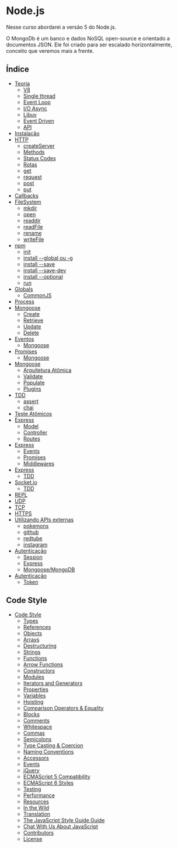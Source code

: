 # Node.js

Nesse curso abordarei a versão 5 do Node.js.

O MongoDb é um banco e dados NoSQL open-source e orientado a documentos JSON. Ele foi criado para ser escalado horizontalmente, conceito que veremos mais a frente.

## Índice

 - [Teoria](./theory.md)
   - [V8](./theory.md#v8)
   - [Single thread](./theory.md#single-thread)
   - [Event Loop](./theory.md#event-loop)
   - [I/O Async](./theory.md#io-async)
   - [Libuv](./theory.md#libuv)
   - [Event Driven](./theory.md#event-driven)
   - [API](./theory.md#api)
 - [Instalação](./installation.md)
 - [HTTP](./http.md)
	 - [createServer](./http.md#createserver)
	 - [Methods](./http.md#methods)
	 - [Status Codes](./http.md#status-codes)
	 - [Rotas](./http.md#rotas)
	 - [get](./http.md#get)
	 - [request](./http.md#request)
	 - [post](./http.md#post)
	 - [put](./http.md#put)
 - [Callbacks](./callback.md)
 - [FileSystem](./fs.md)
	 - [mkdir](./fs.md#mkdir)
	 - [open](./fs.md#open)
	 - [readdir](./fs.md#readdir)
	 - [readFile](./fs.md#readFile)
	 - [rename](./fs.md#rename)
	 - [writeFile](./fs.md#writeFile)
 - [npm](./npm.md)
	 - [init](./npm.md#init)
	 - [install --global ou -g](./npm#installglobaloug)
	 - [install --save]()
	 - [install --save-dev]()
	 - [install --optional]()
	 - [run]()
 - [Globals](./globals.md)
	 - [CommonJS](./globals.md#commonjs)
 - [Process](./process.md)
 - [Mongoose](./mongoose.md)
	 - [Create](./mongoose.md#create)
	 - [Retrieve](./mongoose.md#retrieve)
	 - [Update](./mongoose.md#update)
	 - [Delete](./mongoose.md#delete)
 - [Eventos](./events.md)
	 - [Mongoose](./events.md#mongoose)
 - [Promises](./promise.md)
	 - [Mongoose](./promise.md#mongoose)
 - [Mongoose]()
	 - [Arquitetura Atômica]()
	 - [Validate]()
	 - [Populate]()
	 - [Plugins]()
 - [TDD]()
	 - [assert]()
	 - [chai]()
 - [Teste Atômicos]()
 - [Express]()
	 - [Model]()
	 - [Controller]()
	 - [Routes]()
 - [Express]()
	 - [Events]()
	 - [Promises]()
	 - [Middlewares]()
 - [Express]()
	 - [TDD]()
 - [Socket.io]()
	 - [TDD]()
 - [REPL]()
 - [UDP]()
 - [TCP]()
 - [HTTPS]()
 - [Utilizando APIs externas]()
	 - [pokemons]()
	 - [github]()
	 - [redtube]()
	 - [instagram]()
 - [Autenticação]()
	 - [Session]()
	 - [Express]()
	 - [Mongoose/MongoDB]()
 - [Autenticação]()
	 - [Token]()

## Code Style

 - [Code Style](./code-style.md)
	- [Types](./code-style.md#types)
	- [References](./code-style.md#references)
	- [Objects](./code-style.md#objects)
	- [Arrays](./code-style.md#arrays)
	- [Destructuring](./code-style.md#destructuring)
	- [Strings](./code-style.md#strings)
	- [Functions](./code-style.md#functions)
	- [Arrow Functions](./code-style.md#arrow-functions)
	- [Constructors](./code-style.md#constructors)
	- [Modules](./code-style.md#modules)
	- [Iterators and Generators](./code-style.md#iterators-and-generators)
	- [Properties](./code-style.md#properties)
	- [Variables](./code-style.md#variables)
	- [Hoisting](./code-style.md#hoisting)
	- [Comparison Operators & Equality](./code-style.md#comparison-operators--equality)
	- [Blocks](./code-style.md#blocks)
	- [Comments](./code-style.md#comments)
	- [Whitespace](./code-style.md#whitespace)
	- [Commas](./code-style.md#commas)
	- [Semicolons](./code-style.md#semicolons)
	- [Type Casting & Coercion](./code-style.md#type-casting--coercion)
	- [Naming Conventions](./code-style.md#naming-conventions)
	- [Accessors](./code-style.md#accessors)
	- [Events](./code-style.md#events)
	- [jQuery](./code-style.md#jquery)
	- [ECMAScript 5 Compatibility](./code-style.md#ecmascript-5-compatibility)
	- [ECMAScript 6 Styles](./code-style.md#ecmascript-6-styles)
	- [Testing](./code-style.md#testing)
	- [Performance](./code-style.md#performance)
	- [Resources](./code-style.md#resources)
	- [In the Wild](./code-style.md#in-the-wild)
	- [Translation](./code-style.md#translation)
	- [The JavaScript Style Guide Guide](./code-style.md#the-javascript-style-guide-guide)
	- [Chat With Us About JavaScript](./code-style.md#chat-with-us-about-javascript)
	- [Contributors](./code-style.md#contributors)
	- [License](./code-style.md#license)